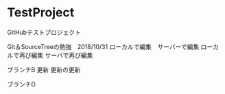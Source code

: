 # TestProject
GitHubテストプロジェクト

Git＆SourceTreeの勉強　2018/10/31
ローカルで編集　サーバーで編集
ローカルで再び編集
サーバで再び編集

ブランチB
更新
更新の更新

ブランチD
